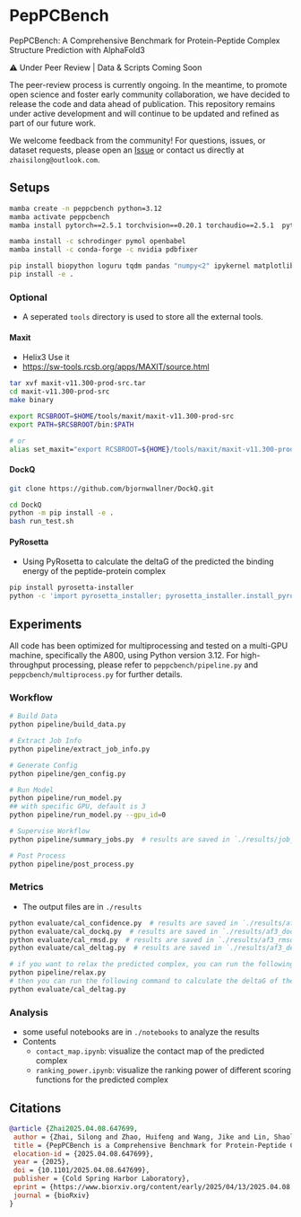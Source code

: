# PepPCBench

PepPCBench: A Comprehensive Benchmark for Protein-Peptide Complex Structure Prediction with AlphaFold3

⚠️ Under Peer Review | Data & Scripts Coming Soon

The peer-review process is currently ongoing. In the meantime, to promote open science and foster early community collaboration, we have decided to release the code and data ahead of publication.
This repository remains under active development and will continue to be updated and refined as part of our future work.

We welcome feedback from the community!
For questions, issues, or dataset requests, please open an [Issue](https://github.com/zhaisilong/PepPCBench/issues) or contact us directly at `zhaisilong@outlook.com`.

## Setups

```bash
mamba create -n peppcbench python=3.12
mamba activate peppcbench
mamba install pytorch==2.5.1 torchvision==0.20.1 torchaudio==2.5.1  pytorch-cuda=11.8 -c pytorch -c nvidia

mamba install -c schrodinger pymol openbabel
mamba install -c conda-forge -c nvidia pdbfixer

pip install biopython loguru tqdm pandas "numpy<2" ipykernel matplotlib seaborn fire pdb-tools gemmi gpustat absl-py
pip install -e .
```

### Optional

- A seperated `tools` directory is used to store all the external tools.

#### Maxit

- Helix3 Use it
- <https://sw-tools.rcsb.org/apps/MAXIT/source.html>

```bash
tar xvf maxit-v11.300-prod-src.tar
cd maxit-v11.300-prod-src
make binary

export RCSBROOT=$HOME/tools/maxit/maxit-v11.300-prod-src
export PATH=$RCSBROOT/bin:$PATH

# or
alias set_maxit="export RCSBROOT=${HOME}/tools/maxit/maxit-v11.300-prod-src && export PATH=${RCSBROOT}/bin:${PATH}"
```

#### DockQ

```bash
git clone https://github.com/bjornwallner/DockQ.git

cd DockQ
python -m pip install -e .
bash run_test.sh
```

#### PyRosetta

- Using PyRosetta to calculate the deltaG of the predicted the binding energy of the peptide-protein complex

```bash
pip install pyrosetta-installer
python -c 'import pyrosetta_installer; pyrosetta_installer.install_pyrosetta()'
```

## Experiments

All code has been optimized for multiprocessing and tested on a multi-GPU machine, specifically the A800, using Python version 3.12. For high-throughput processing, please refer to `peppcbench/pipeline.py` and `peppcbench/multiprocess.py` for further details.

### Workflow

```bash
# Build Data
python pipeline/build_data.py

# Extract Job Info
python pipeline/extract_job_info.py

# Generate Config
python pipeline/gen_config.py

# Run Model
python pipeline/run_model.py
## with specific GPU, default is 3
python pipeline/run_model.py --gpu_id=0

# Supervise Workflow
python pipeline/summary_jobs.py  # results are saved in `./results/job_summary.png` and `./results/job_summary.csv`

# Post Process
python pipeline/post_process.py
```

### Metrics

- The output files are in `./results`

```bash
python evaluate/cal_confidence.py  # results are saved in `./results/af3_confidence.csv`
python evaluate/cal_dockq.py  # results are saved in `./results/af3_dockq.csv`
python evaluate/cal_rmsd.py  # results are saved in `./results/af3_rmsd.csv`
python evaluate/cal_deltag.py  # results are saved in `./results/af3_deltag.csv`

# if you want to relax the predicted complex, you can run the following command:
python pipeline/relax.py
# then you can run the following command to calculate the deltaG of the predicted complex after relaxation
python evaluate/cal_deltag.py
```

### Analysis

- some useful notebooks are in `./notebooks` to analyze the results
- Contents
  - `contact_map.ipynb`: visualize the contact map of the predicted complex
  - `ranking_power.ipynb`: visualize the ranking power of different scoring functions for the predicted complex

## Citations

```bibtex
@article {Zhai2025.04.08.647699,
 author = {Zhai, Silong and Zhao, Huifeng and Wang, Jike and Lin, Shaolong and Liu, Tiantao and Jiang, Dejun and Liu, Huanxiang and Kang, Yu and Yao, Xiaojun and Hou, Tingjun},
 title = {PepPCBench is a Comprehensive Benchmark for Protein-Peptide Complex Structure Prediction with AlphaFold3},
 elocation-id = {2025.04.08.647699},
 year = {2025},
 doi = {10.1101/2025.04.08.647699},
 publisher = {Cold Spring Harbor Laboratory},
 eprint = {https://www.biorxiv.org/content/early/2025/04/13/2025.04.08.647699.full.pdf},
 journal = {bioRxiv}
}
```
